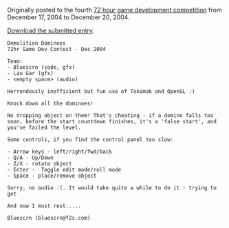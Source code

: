 Originally posted to the fourth [72 hour game development competition](https://github.com/featherless/72hourgdc)
from December 17, 2004 to December 20, 2004.

[Download the submitted entry](https://github.com/72hourgdc-2004-december/dominoes/archive/submission.zip).

    Demolition Dominoes
    72hr Game Dev Contest - Dec 2004 

    Team:
    - Bluescrn (code, gfx)
    - Lau Gar (gfx)
    - <empty space> (audio)

    Horrendously inefficient but fun use of Tokamak and OpenGL :)

    Knock down all the dominoes!

    No dropping object on them! That's cheating - if a domino falls too soon, before the start countdown finishes, it's a 'false start', and you've failed the level.

    Some controls, if you find the control panel too slow:

    - Arrow keys - left/right/fwd/back
    - Q/A - Up/Down
    - Z/X - rotate object
    - Enter -  Toggle edit mode/roll mode
    - Space - place/remove object

    Sorry, no audio :(. It would take quite a while to do it - trying to get

    And now I must rest.....

    Bluescrn (bluescrn@f2s.com)